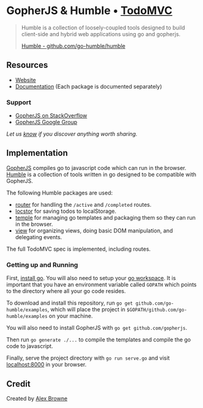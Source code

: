 # GopherJS & Humble • [TodoMVC](http://todomvc.com)

> Humble is a collection of loosely-coupled tools designed to build client-side
> and hybrid web applications using go and gopherjs.
>
> [Humble - github.com/go-humble/humble](https://github.com/go-humble/humble) 


## Resources

- [Website](https://github.com/go-humble/humble)
- [Documentation](https://github.com/go-humble) (Each package is
  documented separately)

### Support

- [GopherJS on StackOverflow](http://stackoverflow.com/search?q=gopherjs)
- [GopherJS Google Group](https://groups.google.com/forum/#!forum/gopherjs)

*Let us [know](https://github.com/go-humble/humble/issues) if you discover anything worth sharing.*


## Implementation

[GopherJS](https://github.com/gopherjs/gopherjs) compiles go to javascript code
which can run in the browser. [Humble](https://github.com/go-humble/humble) is
a collection of tools written in go designed to be compatible with GopherJS.

The following Humble packages are used:

- [router](https://github.com/go-humble/router) for handling the `/active` and
	`/completed` routes.
- [locstor](https://github.com/go-humble/locstor) for saving todos to
	localStorage.
- [temple](https://github.com/go-humble/temple) for managing go templates and
	packaging them so they can run in the browser.
- [view](https://github.com/go-humble/view) for organizing views, doing basic
	DOM manipulation, and delegating events.

The full TodoMVC spec is implemented, including routes.

### Getting up and Running

First, [install go](https://golang.org/dl/). You will also need to setup your
[go workspace](https://golang.org/doc/code.html). It is important that you have
an environment variable called `GOPATH` which points to the directory where all
your go code resides.

To download and install this repository, run
`go get github.com/go-humble/examples`, which will place the project in
`$GOPATH/github.com/go-humble/examples` on your machine.

You will also need to install GopherJS with `go get github.com/gopherjs`.

Then run `go generate ./...` to compile the templates and compile the go code
to javascript.

Finally, serve the project directory with `go run serve.go` and visit
[localhost:8000](http://localhost:8000) in your browser.


## Credit

Created by [Alex Browne](http://www.alexbrowne.info)

